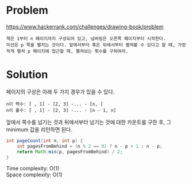 # Problem
https://www.hackerrank.com/challenges/drawing-book/problem
```
책은 1부터 n 페이지까지 구성되어 있고, 넘버링은 오른쪽 페이지부터 시작한다.
미션은 p 쪽을 펼치는 것이다. 앞에서부터 혹은 뒤에서부터 펼쳐볼 수 있다고 할 때, 가장 적게 펼쳐 p 페이지에 접근할 때, 펼쳐보는 횟수를 구하여라.
```

# Solution
페이지의 구성은 아래 두 가지 경우가 있을 수 있다.
```
n이 짝수: [ , 1] - [2, 3] -... - [n, ]
n이 홀수: [ , 1] - [2, 3] -... - [n - 1, n]
```
앞에서 쪽수를 넘기는 것과 뒤에서부터 넘기는 것에 대한 카운트를 구한 후, 그 minimum 값을 리턴하면 된다.

```java
int pageCount(int n, int p) {
    int pagesFromBehind = (n % 2 == 0) ? n - p + 1 : n - p;
    return Math.min(p, pagesFromBehind) / 2;
}
```

Time complexity: O(1)<br/>
Space complexity: O(1)
